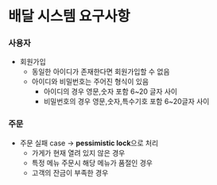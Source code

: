 # 배달 시스템 요구사항
### 사용자
- 회원가입
  - 동일한 아이디가 존재한다면 회원가입할 수 없음
  - 아이디와 비밀번호는 주어진 형식이 있음
    - 아이디의 경우 영문,숫자 포함 6~20 글자 사이
    - 비밀번호의 경우 영문,숫자,특수기호 포함 6~20글자 사이
### 주문
- 주문 실패 case -> **pessimistic lock**으로 처리
  - 가게가 현재 열려 있지 않은 경우
  - 특정 메뉴 주문시 해당 메뉴가 품절인 경우
  - 고객의 잔금이 부족한 경우
